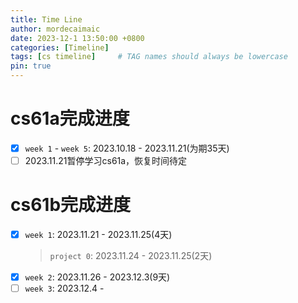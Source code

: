 ```yaml
---
title: Time Line
author: mordecaimaic
date: 2023-12-1 13:50:00 +0800
categories: [Timeline]
tags: [cs timeline]     # TAG names should always be lowercase
pin: true
---
```

# cs61a完成进度
- [x] `week 1` - `week 5`: 2023.10.18 - 2023.11.21(为期35天)
- [ ] 2023.11.21暂停学习cs61a，恢复时间待定

# cs61b完成进度
- [x] `week 1`: 2023.11.21 - 2023.11.25(4天)
    > `project 0`: 2023.11.24 - 2023.11.25(2天)
- [x] `week 2`: 2023.11.26 - 2023.12.3(9天)
- [ ] `week 3`: 2023.12.4 - 